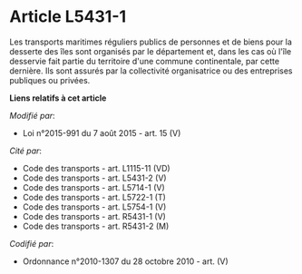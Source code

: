 # Article L5431-1

Les transports maritimes réguliers publics de personnes et de biens pour la desserte des îles sont organisés par le
département et, dans les cas où l'île desservie fait partie du territoire d'une commune continentale, par cette dernière. Ils
sont assurés par la collectivité organisatrice ou des entreprises publiques ou privées.

**Liens relatifs à cet article**

_Modifié par_:

  - Loi n°2015-991 du 7 août 2015 - art. 15 (V)

_Cité par_:

  - Code des transports - art. L1115-11 (VD)
  - Code des transports - art. L5431-2 (V)
  - Code des transports - art. L5714-1 (V)
  - Code des transports - art. L5722-1 (T)
  - Code des transports - art. L5754-1 (V)
  - Code des transports - art. R5431-1 (V)
  - Code des transports - art. R5431-2 (M)

_Codifié par_:

  - Ordonnance n°2010-1307 du 28 octobre 2010 - art. (V)
